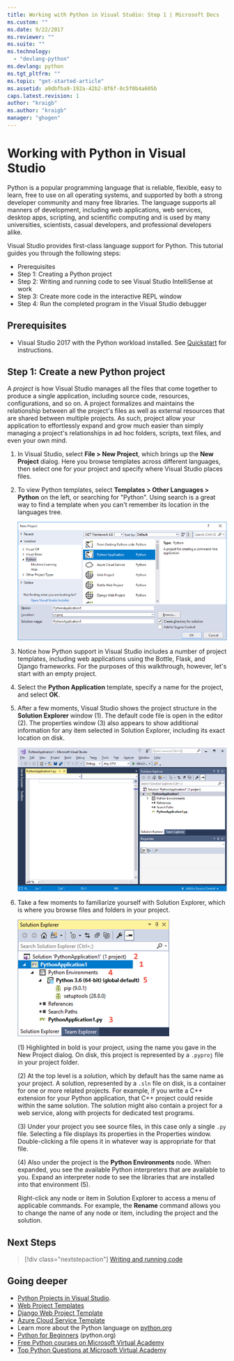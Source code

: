 ```yaml
---
title: Working with Python in Visual Studio: Step 1 | Microsoft Docs
ms.custom: ""
ms.date: 9/22/2017
ms.reviewer: ""
ms.suite: ""
ms.technology: 
  - "devlang-python"
ms.devlang: python
ms.tgt_pltfrm: ""
ms.topic: "get-started-article"
ms.assetid: a9dbfba9-192a-42b2-8f6f-0c5f0b4a605b
caps.latest.revision: 1
author: "kraigb"
ms.author: "kraigb"
manager: "ghogen"
---
```


# Working with Python in Visual Studio

Python is a popular programming language that is reliable, flexible, easy to learn, free to use on all operating systems, and supported by both a strong developer community and many free libraries. The language supports all manners of development, including web applications, web services, desktop apps, scripting, and scientific computing and is used by many universities, scientists, casual developers, and professional developers alike.

Visual Studio provides first-class language support for Python. This tutorial guides you through the following steps:

- Prerequisites
- Step 1: Creating a Python project
- Step 2: Writing and running code to see Visual Studio IntelliSense at work
- Step 3: Create more code in the interactive REPL window
- Step 4: Run the completed program in the Visual Studio debugger

## Prerequisites

- Visual Studio 2017 with the Python workload installed. See [Quickstart](installation.md#visual-studio-2017) for instructions.

## Step 1: Create a new Python project

A *project* is how Visual Studio manages all the files that come together to produce a single application, including source code, resources, configurations, and so on. A project formalizes and maintains the relationship between all the project's files as well as external resources that are shared between multiple projects. As such, project allow your application to effortlessly expand and grow much easier than simply managing a project's relationships in ad hoc folders, scripts, text files, and even your own mind.

1. In Visual Studio, select **File > New Project**, which brings up the **New Project** dialog. Here you browse templates across different languages, then select one for your project and specify where Visual Studio places files.

1. To view Python templates, select **Templates > Other Languages > Python** on the left, or searching for "Python". Using search is a great way to find a template when you can't remember its location in the languages tree.

    ![New project dialog with Python projects shown](../images/vs-getting-started-python-01-new-project.png)

1. Notice how Python support in Visual Studio includes a number of project templates, including web applications using the Bottle, Flask, and Django frameworks. For the purposes of this walkthrough, however, let's start with an empty project. 

1. Select the **Python Application** template, specify a name for the project, and select **OK**. 

1. After a few moments, Visual Studio shows the project structure in the **Solution Explorer** window (1). The default code file is open in the editor (2). The properties window (3) also appears to show additional information for any item selected in Solution Explorer, including its exact location on disk.
 
    ![Solution Explorer with a Python project](../images/vs-getting-started-python-02-windows.png)
 
1. Take a few moments to familiarize yourself with Solution Explorer, which is where you browse files and folders in your project.
    
    ![Solution Explorer expanded to show various features](../images/vs-getting-started-python-03-solution-explorer.png)

    (1) Highlighted in bold is your project, using the name you gave in the New Project dialog. On disk, this project is represented by a `.pyproj` file in your project folder.

    (2) At the top level is a *solution*, which by default has the same name as your project. A solution, represented by a `.sln` file on disk, is a container for one or more related projects. For example, if you write a C++ extension for your Python application, that C++ project could reside within the same solution. The solution might also contain a project for a web service, along with projects for dedicated test programs. 

    (3) Under your project you see source files, in this case only a single `.py` file. Selecting a file displays its properties in the Properties window. Double-clicking a file opens it in whatever way is appropriate for that file.

    (4) Also under the project is the **Python Environments** node. When expanded, you see the available Python interpreters that are available to you. Expand an interpreter node to see the libraries that are installed into that environment (5).

    Right-click any node or item in Solution Explorer to access a menu of applicable commands. For example, the **Rename** command allows you to change the name of any node or item, including the project and the solution.
    
## Next Steps

> [!div class="nextstepaction"]
> [Writing and running code](vs-tutorial-01-02.md)

## Going deeper

- [Python Projects in Visual Studio](python-projects.md).
- [Web Project Templates](template-web.md)
- [Django Web Project Template](template-django.md)
- [Azure Cloud Service Template](template-azure-cloud-service.md)
- Learn more about the Python language on [python.org](https://www.python.org)
- [Python for Beginners](https://www.python.org/about/gettingstarted/) (python.org)
- [Free Python courses on Microsoft Virtual Academy](https://mva.microsoft.com/search/SearchResults.aspx#!q=python)
- [Top Python Questions at Microsoft Virtual Academy](https://aka.ms/mva-top-python-questions)
